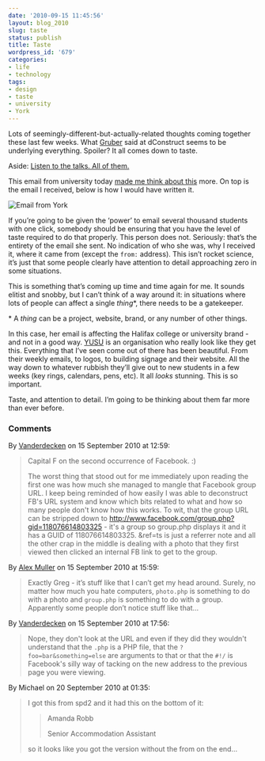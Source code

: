 ```yaml
---
date: '2010-09-15 11:45:56'
layout: blog_2010
slug: taste
status: publish
title: Taste
wordpress_id: '679'
categories:
- life
- technology
tags:
- design
- taste
- university
- York
---
```


Lots of seemingly-different-but-actually-related thoughts coming together
these last few weeks. What [Gruber](http://daringfireball.net/) said at
dConstruct seems to be underlying everything. Spoiler? It all comes down to
taste.

Aside: [Listen to the talks. All of them.](http://huffduffer.com/dConstruct/tags/dconstruct2010)

This email from university today [made me think about
this](http://twitter.com/alexmuller/status/24556042655) more. On top is the
email I received, below is how I would have written it.

![Email from York](http://alexmuller.s3.amazonaws.com/static/blog/2010-09-15-halifax-email.png)

If you’re going to be given the ‘power’ to email several thousand students
with one click, somebody should be ensuring that you have the level of taste
required to do that properly. This person does not. Seriously: that’s the
entirety of the email she sent. No indication of who she was, why I received
it, where it came from (except the `from:` address). This isn’t rocket
science, it’s just that some people clearly have attention to detail
approaching zero in some situations.

This is something that’s coming up time and time again for me. It sounds
elitist and snobby, but I can’t think of a way around it: in situations where
lots of people can affect a single _thing_\*, there needs to be a gatekeeper.

\* A _thing_ can be a project, website, brand, or any number of other things.

In this case, her email is affecting the Halifax college or university brand -
and not in a good way. [YUSU](http://www.yusu.org/) is an organisation who
really look like they get this. Everything that I’ve seen come out of there
has been beautiful. From their weekly emails, to logos, to building signage
and their website. All the way down to whatever rubbish they’ll give out to
new students in a few weeks (key rings, calendars, pens, etc). It all _looks_
stunning. This is so important.

Taste, and attention to detail. I’m going to be thinking about them far more than ever before.


### Comments ###

By [Vanderdecken](http://twitter.com/Vanderdecken) on 15 September 2010 at 12:59:

> Capital F on the second occurrence of Facebook. :)
> 
> The worst thing that stood out for me immediately upon reading the first one was
> how much she managed to mangle that Facebook group URL. I keep being reminded of
> how easily I was able to deconstruct FB's URL system and know which bits related
> to what and how so many people don't know how this works. To wit, that the group
> URL can be stripped down to
> http://www.facebook.com/group.php?gid=118076614803325 - it's a group so
> group.php displays it and it has a GUID of 118076614803325. &amp;ref=ts is just
> a referrer note and all the other crap in the middle is dealing with a photo
> that they first viewed then clicked an internal FB link to get to the group.

By [Alex Muller](http://alex.mullr.net/blog/) on 15 September 2010 at 15:59:

> Exactly Greg - it’s stuff like that I can’t get my head around. Surely, no
> matter how much you hate computers, <code>photo.php</code> is something to do
> with a photo and <code>group.php</code> is something to do with a group.
> Apparently some people don’t notice stuff like that…

By [Vanderdecken](http://twitter.com/Vanderdecken) on 15 September 2010 at 17:56:

> Nope, they don't look at the URL and even if they did they wouldn't understand
> that the <code>.php</code> is a PHP file, that the
> <code>?foo=bar&amp;something=else</code> are arguments to that or that the
> <code>#!/</code> is Facebook's silly way of tacking on the new address to the
> previous page you were viewing.

By Michael on 20 September 2010 at 01:35:

> I got this from spd2 and it had this on the bottom of it:
> 
> > Amanda Robb
> > 
> > Senior Accommodation Assistant
> 
> so it looks like you got the version without the from on the end...
